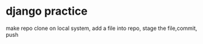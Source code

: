 # django practice 

make repo 
clone on local system,
add a file into repo, stage the file,commit, push
